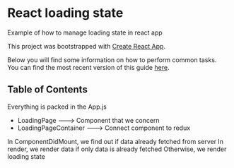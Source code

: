 # React loading state

Example of how to manage loading state in react app

This project was bootstrapped with [Create React App](https://github.com/facebookincubator/create-react-app).

Below you will find some information on how to perform common tasks.<br>
You can find the most recent version of this guide [here](https://github.com/facebookincubator/create-react-app/blob/master/packages/react-scripts/template/README.md).

## Table of Contents

Everything is packed in the App.js

- LoadingPage ---> Component that we concern
- LoadingPageContainer ---> Connect component to redux

In ComponentDidMount, we find out if data already fetched from server
In render, we render data if only data is already fetched
Otherwise, we render loading state
